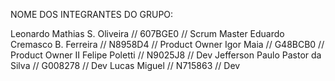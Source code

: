 NOME DOS INTEGRANTES DO GRUPO:

Leonardo Mathias S. Oliveira //	607BGE0 //	Scrum Master
Eduardo Cremasco B. Ferreira	// N8958D4 //	Product Owner
Igor Maia //	G48BCB0 //	Product Owner II
Felipe Poletti //	N9025J8 //	Dev
Jefferson Paulo Pastor da Silva // G008278 //	Dev
Lucas Miguel //	N715863 //	Dev
